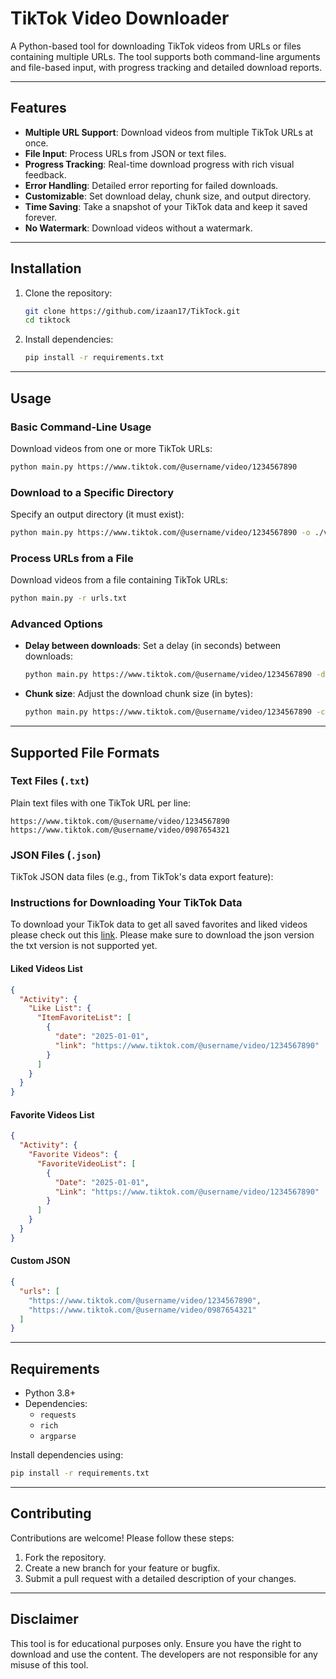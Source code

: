 # TikTok Video Downloader

A Python-based tool for downloading TikTok videos from URLs or files containing multiple URLs. The tool supports both
command-line arguments and file-based input, with progress tracking and detailed download reports.

---

## Features

- **Multiple URL Support**: Download videos from multiple TikTok URLs at once.
- **File Input**: Process URLs from JSON or text files.
- **Progress Tracking**: Real-time download progress with rich visual feedback.
- **Error Handling**: Detailed error reporting for failed downloads.
- **Customizable**: Set download delay, chunk size, and output directory.
- **Time Saving**: Take a snapshot of your TikTok data and keep it saved forever.
- **No Watermark**: Download videos without a watermark.

---

## Installation

1. Clone the repository:
   ```bash
   git clone https://github.com/izaan17/TikTock.git
   cd tiktock
   ```

2. Install dependencies:
   ```bash
   pip install -r requirements.txt
   ```

---

## Usage

### Basic Command-Line Usage

Download videos from one or more TikTok URLs:

```bash
python main.py https://www.tiktok.com/@username/video/1234567890
```

### Download to a Specific Directory

Specify an output directory (it must exist):

```bash
python main.py https://www.tiktok.com/@username/video/1234567890 -o ./videos
```

### Process URLs from a File

Download videos from a file containing TikTok URLs:

```bash
python main.py -r urls.txt
```

### Advanced Options

- **Delay between downloads**: Set a delay (in seconds) between downloads:
  ```bash
  python main.py https://www.tiktok.com/@username/video/1234567890 -d 2
  ```
- **Chunk size**: Adjust the download chunk size (in bytes):
  ```bash
  python main.py https://www.tiktok.com/@username/video/1234567890 -c 2048
  ```

---

## Supported File Formats

### Text Files (`.txt`)

Plain text files with one TikTok URL per line:

```
https://www.tiktok.com/@username/video/1234567890
https://www.tiktok.com/@username/video/0987654321
```

### JSON Files (`.json`)

TikTok JSON data files (e.g., from TikTok's data export feature):

### Instructions for Downloading Your TikTok Data

To download your TikTok data to get all saved favorites and liked videos please check out
this [link](https://support.tiktok.com/en/account-and-privacy/personalized-ads-and-data/requesting-your-data). Please
make sure to download the json version the txt version is not supported yet.

#### Liked Videos List

```json
{
  "Activity": {
    "Like List": {
      "ItemFavoriteList": [
        {
          "date": "2025-01-01",
          "link": "https://www.tiktok.com/@username/video/1234567890"
        }
      ]
    }
  }
}
```

#### Favorite Videos List

```json
{
  "Activity": {
    "Favorite Videos": {
      "FavoriteVideoList": [
        {
          "Date": "2025-01-01",
          "Link": "https://www.tiktok.com/@username/video/1234567890"
        }
      ]
    }
  }
}
```

#### Custom JSON

```json
{
  "urls": [
    "https://www.tiktok.com/@username/video/1234567890",
    "https://www.tiktok.com/@username/video/0987654321"
  ]
}
```

---

## Requirements

- Python 3.8+
- Dependencies:
    - `requests`
    - `rich`
    - `argparse`

Install dependencies using:

```bash
pip install -r requirements.txt
```

---

## Contributing

Contributions are welcome! Please follow these steps:

1. Fork the repository.
2. Create a new branch for your feature or bugfix.
3. Submit a pull request with a detailed description of your changes.

---

## Disclaimer

This tool is for educational purposes only. Ensure you have the right to download and use the content. The developers
are not responsible for any misuse of this tool.

